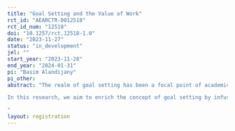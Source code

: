 ```yaml
---
title: "Goal Setting and the Value of Work"
rct_id: "AEARCTR-0012518"
rct_id_num: "12518"
doi: "10.1257/rct.12518-1.0"
date: "2023-11-27"
status: "in_development"
jel: ""
start_year: "2023-11-28"
end_year: "2024-01-31"
pi: "Basim Alandijany"
pi_other:
abstract: "The realm of goal setting has been a focal point of academic research for decades, with numerous studies emphasising its profound impact on motivation and performance. However, a subtle understanding of how males and females respond differently to goal setting and its associated consequences warrants deeper exploration. This experimental research investigates the gendered nuances of goal setting, emphasising the potential differential responses to altered goal outcomes, especially in light of the broader literature on the meaning of work. Existing literature suggests that individuals seek a meaning attached to their jobs. They tend to prefer working on projects that extend beyond mere financial compensation. This preference is often more pronounced among females who tend to gravitate towards work featuring social interaction and helping others. While males may also appreciate the social impact of work, they are mainly motivated by achievement-oriented factors such as competition and promotion. This distinction may underscore the inherent differences in how each gender perceives and responds to goals. 
In this research, we aim to enrich the concept of goal setting by infusing it with a layer of meaning. Specifically, our study introduces the concept of “meaningful goals” by linking individual performance goals with charitable contributions. Participants will set performance goals that have consequences not only for themselves but also for a charitable cause. We hypothesise that this meaningful goal setting intervention will increase performance compared to a standard goal setting intervention or a no-goal condition. Moreover, given their strong inclination toward social impact and helping others in their work preferences, we hypothesise that females may derive even more significant benefits from the meaningful goal setting intervention than their male counterparts. This research contributes to understanding how gender differences intersect with goal setting and the value individuals place on goal consequences. By exploring the impact of meaningful goal setting, we aim to shed light on innovative ways to enhance motivation and performance, ultimately  empowering individuals to achieve their goals more effectively.
"
layout: registration
---
```


